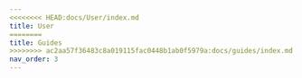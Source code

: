 ```yaml
---
<<<<<<<< HEAD:docs/User/index.md
title: User
========
title: Guides
>>>>>>>> ac2aa57f36483c8a019115fac0448b1ab0f5979a:docs/guides/index.md
nav_order: 3
---
```

